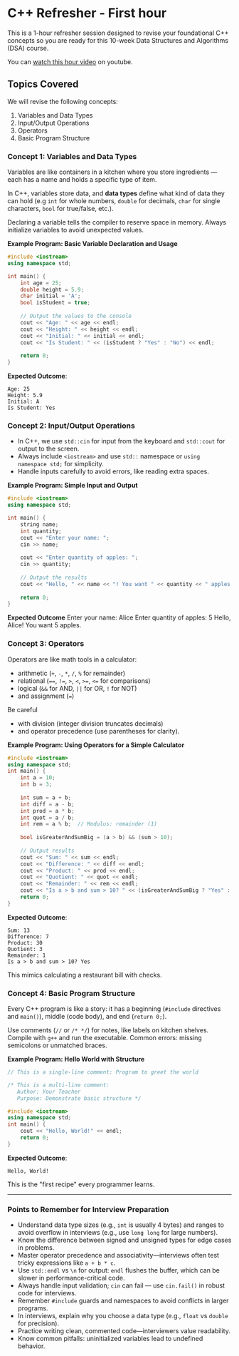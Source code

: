 # C++ Refresher - First hour

This is a 1-hour refresher session designed to revise your foundational C++ concepts so you are ready for this 10-week Data Structures and Algorithms (DSA) course.

You can [watch this hour video](https://www.youtube.com/watch?v=_K3pzoPubz4) on youtube.

## Topics Covered
We will revise the following concepts:  
1. Variables and Data Types  
2. Input/Output Operations  
3. Operators  
4. Basic Program Structure  

### Concept 1: Variables and Data Types
Variables are like containers in a kitchen where you store ingredients — each has a name and holds a specific type of item.

In C++, variables store data, and **data types** define what kind of data they can hold (e.g `int` for whole numbers, `double` for decimals, `char` for single characters, `bool` for true/false, etc.). 

Declaring a variable tells the compiler to reserve space in memory. Always initialize variables to avoid unexpected values.

**Example Program: Basic Variable Declaration and Usage**
```cpp
#include <iostream>
using namespace std;

int main() {
    int age = 25;
    double height = 5.9;
    char initial = 'A';
    bool isStudent = true;
    
    // Output the values to the console
    cout << "Age: " << age << endl;
    cout << "Height: " << height << endl;
    cout << "Initial: " << initial << endl;
    cout << "Is Student: " << (isStudent ? "Yes" : "No") << endl;
    
    return 0;
}
```
**Expected Outcome**:  
```
Age: 25
Height: 5.9
Initial: A
Is Student: Yes
```

### Concept 2: Input/Output Operations
- In C++, we use `std::cin` for input from the keyboard and `std::cout` for output to the screen. 
- Always include `<iostream>` and use `std::` namespace or `using namespace std;` for simplicity. 
- Handle inputs carefully to avoid errors, like reading extra spaces.

**Example Program: Simple Input and Output**
```cpp
#include <iostream>
using namespace std;

int main() {
    string name;
    int quantity;  
    cout << "Enter your name: ";
    cin >> name;
    
    cout << "Enter quantity of apples: ";
    cin >> quantity;
    
    // Output the results
    cout << "Hello, " << name << "! You want " << quantity << " apples." << std::endl;
    
    return 0;
}
```
**Expected Outcome**
Enter your name: Alice
Enter quantity of apples: 5
Hello, Alice! You want 5 apples.

### Concept 3: Operators
Operators are like math tools in a calculator: 
- arithmetic (`+`, `-`, `*`, `/`, `%` for remainder) 
- relational (`==`, `!=`, `>`, `<`, `>=`, `<=` for comparisons)
- logical (`&&` for AND, `||` for OR, `!` for NOT) 
- and assignment (`=`) 

Be careful 
- with division (integer division truncates decimals) 
- and operator precedence (use parentheses for clarity).

**Example Program: Using Operators for a Simple Calculator**
```cpp
#include <iostream>
using namespace std;
int main() {
    int a = 10;
    int b = 3;
    
    int sum = a + b;
    int diff = a - b;
    int prod = a * b;
    int quot = a / b;
    int rem = a % b;  // Modulus: remainder (1)
    
    bool isGreaterAndSumBig = (a > b) && (sum > 10);
    
    // Output results
    cout << "Sum: " << sum << endl;
    cout << "Difference: " << diff << endl;
    cout << "Product: " << prod << endl;
    cout << "Quotient: " << quot << endl;
    cout << "Remainder: " << rem << endl;
    cout << "Is a > b and sum > 10? " << (isGreaterAndSumBig ? "Yes" : "No") << endl;
    return 0;
}
```
**Expected Outcome**:  
```
Sum: 13
Difference: 7
Product: 30
Quotient: 3
Remainder: 1
Is a > b and sum > 10? Yes
```
This mimics calculating a restaurant bill with checks.

### Concept 4: Basic Program Structure
Every C++ program is like a story: it has a beginning (`#include` directives and `main()`), middle (code body), and end (`return 0;`). 

Use comments (`//` or `/* */`) for notes, like labels on kitchen shelves. Compile with `g++` and run the executable. Common errors: missing semicolons or unmatched braces.

**Example Program: Hello World with Structure**
```cpp
// This is a single-line comment: Program to greet the world

/* This is a multi-line comment:
   Author: Your Teacher
   Purpose: Demonstrate basic structure */

#include <iostream>
using namespace std;
int main() {
    cout << "Hello, World!" << endl;
    return 0;
}
```
**Expected Outcome**:  
```
Hello, World!
```
This is the "first recipe" every programmer learns.

---

### Points to Remember for Interview Preparation
- Understand data type sizes (e.g., `int` is usually 4 bytes) and ranges to avoid overflow in interviews (e.g., use `long long` for large numbers).  
- Know the difference between signed and unsigned types for edge cases in problems.  
- Master operator precedence and associativity—interviews often test tricky expressions like `a + b * c`.  
- Use `std::endl` vs `\n` for output: `endl` flushes the buffer, which can be slower in performance-critical code.  
- Always handle input validation; `cin` can fail — use `cin.fail()` in robust code for interviews.  
- Remember `#include` guards and namespaces to avoid conflicts in larger programs.  
- In interviews, explain why you choose a data type (e.g., `float` vs `double` for precision).  
- Practice writing clean, commented code—interviewers value readability.  
- Know common pitfalls: uninitialized variables lead to undefined behavior.  
